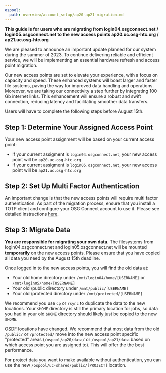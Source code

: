 ```yaml
---
ospool:
  path: overview/account_setup/ap20-ap21-migration.md
---
```


**This guide is for users who are migrating from login04.osgconnect.net / login05.osgconnect.net
to the new access points ap20.uc.osg-htc.org / ap21.uc.osg-htc.org**

We are pleased to announce an important update planned for our system
during the summer of 2023. To continue delivering reliable and efficient
service, we will be implementing an essential hardware refresh and
access point migration.

Our new access points are set to elevate your experience, with a focus
on capacity and speed. These enhanced systems will boast larger and
faster file systems, paving the way for improved data handling and
operations. Moreover, we are taking our connectivity a step further by
integrating 100 Gb internet links. This enhancement will ensure a robust
and swift connection, reducing latency and facilitating smoother data
transfers.

Users will have to complete the following steps before August 15th.

## Step 1: Determine Your Assigned Access Point

Your new access point assignment will be based on your current access point:

 * If your current assigment is `login04.osgconnect.net`, your new access point
   will be `ap20.uc.osg-htc.org`
 * If your current assigment is `login05.osgconnect.net`, your new access point
   will be `ap21.uc.osg-htc.org`

## Step 2: Set Up Multi Factor Authentication

An important change is that the new access points will require multi factor authentication.
As part of the migration process, ensure that you install a TOTP client and configure
your OSG Connect account to use it. Please see detailed instructions 
[here](../connect-access/#add-multi-factory-authentication-to-your-web-profile).

## Step 3: Migrate Data

**You are responsible for migrating your own data.** The filesystems from 
login04.osgconnect.net and login05.osgconnect.net will be mounted **temporarily**
on the new access points. Please ensure that you have copied all data you need
by the August 15th deadline.

Once logged in to the new access points, you will find the old data at:

  * Your old home directory under `/mnt/login04/home/[USERNAME]` or `/mnt/login05/home/[USERNAME]`
  * Your old /public directory under `/mnt/public/[USERNAME]`
  * Your old /protected directory under `/mnt/protected/[USERNAME]`

We recommend you use `cp` or `rsync` to duplicate the data to the new locations. Your `$HOME`
directory is still the primary location for jobs, so data you had in your old `$HOME`
directory should likely just be copied to the new `$HOME`. 

[OSDF](../../../htc_workloads/managing_data/overview/) locations have changed. We recommend
that most data from the old `/public/` or `/protected/` move into the new access point
specific "protected" areas (`/ospool/ap20/data/` or `/ospool/ap21/data` based on which access
point you are assigned to). This will offer the the best performance.

For project data you want to make available without authentication, you can use the new
`/ospool/uc-shared/public/[PROJECT]` location.







